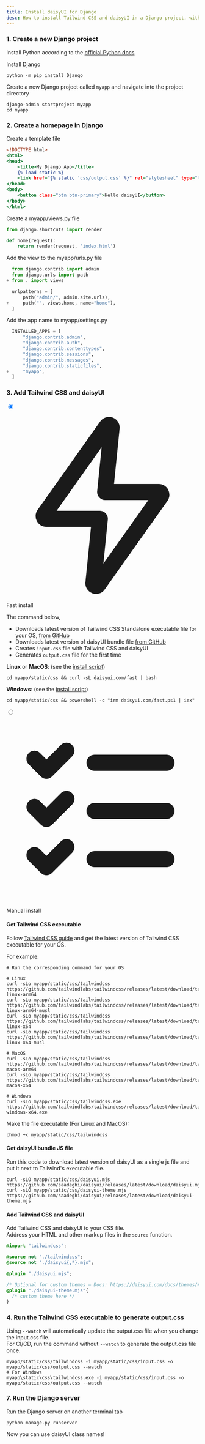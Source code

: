 ```yaml
---
title: Install daisyUI for Django
desc: How to install Tailwind CSS and daisyUI in a Django project, without Node.js
---
```


<script>
  import Translate from "$components/Translate.svelte"
</script>

### 1. Create a new Django project

Install Python according to the [official Python docs](https://www.python.org/)

Install Django

```sh:Terminal
python -m pip install Django
```

Create a new Django project called `myapp` and navigate into the project directory

```sh:Terminal
django-admin startproject myapp
cd myapp
```

### 2. Create a homepage in Django

Create a template file

```html:myapp/templates/index.html
<!DOCTYPE html>
<html>
<head>
    <title>My Django App</title>
    {% load static %}
    <link href="{% static 'css/output.css' %}" rel="stylesheet" type="text/css" />
</head>
<body>
    <button class="btn btn-primary">Hello daisyUI</button>
</body>
</html>
```

Create a myapp/views.py file

```py:myapp/views.py
from django.shortcuts import render

def home(request):
    return render(request, 'index.html')
```

Add the view to the myapp/urls.py file

```diff:myapp/urls.py
  from django.contrib import admin
  from django.urls import path
+ from . import views

  urlpatterns = [
      path("admin/", admin.site.urls),
+     path("", views.home, name="home"),
  ]
```

Add the app name to myapp/settings.py

```diff:myapp/settings.py
  INSTALLED_APPS = [
      "django.contrib.admin",
      "django.contrib.auth",
      "django.contrib.contenttypes",
      "django.contrib.sessions",
      "django.contrib.messages",
      "django.contrib.staticfiles",
+     "myapp",
  ]
```

### 3. Add Tailwind CSS and daisyUI

<div class="tabs tabs-lift lg:tabs-xl max-sm:tabs-sm">
  <label class="tab">
    <input type="radio" name="install_options" checked="checked" />
    <svg xmlns="http://www.w3.org/2000/svg" viewBox="0 0 18 18" class="size-5 me-2 inline-block">
      <path d="m8.597,16.41l5.872-8.265c.118-.166,0-.395-.204-.395h-5.016l.604-5.98c.037-.26-.299-.394-.451-.18L3.531,9.855c-.118.166,0,.395.204.395h5.016l-.604,5.98c-.037.26.299.394.451.18Z" fill="none" stroke="currentColor" stroke-linecap="round" stroke-linejoin="round" stroke-width="1.5"></path>
  </svg>
  Fast install
  </label>
  <div class="tab-content bg-base-100 border-base-300 px-6 py-3 ps-16">

The command below,
- Downloads latest version of Tailwind CSS Standalone executable file for your OS, [from GitHub](https://github.com/tailwindlabs/tailwindcss/releases/latest)
- Downloads latest version of daisyUI bundle file [from GitHub](https://github.com/saadeghi/daisyui/releases/latest)
- Creates `input.css` file with Tailwind CSS and daisyUI
- Generates `output.css` file for the first time

**Linux** or **MacOS**: (see the [install script](https://raw.githubusercontent.com/saadeghi/daisyui/refs/heads/master/packages/docs/static/fast))

```sh:Terminal
cd myapp/static/css && curl -sL daisyui.com/fast | bash
```

**Windows**: (see the [install script](https://raw.githubusercontent.com/saadeghi/daisyui/refs/heads/master/packages/docs/static/fast.ps1))

```sh:PowerShell
cd myapp/static/css && powershell -c "irm daisyui.com/fast.ps1 | iex"
```

  </div>

  <label class="tab">
    <input type="radio" name="install_options"  />
    <svg xmlns="http://www.w3.org/2000/svg" viewBox="0 0 24 24" class="size-5 me-2 inline-block">
      <g stroke-linejoin="round" stroke-linecap="round" stroke-width="2" fill="none" stroke="currentColor">
        <path d="M3.5 5.5l1.5 1.5l2.5 -2.5"></path>
        <path d="M3.5 11.5l1.5 1.5l2.5 -2.5"></path>
        <path d="M3.5 17.5l1.5 1.5l2.5 -2.5"></path>
        <path d="M11 6l9 0"></path>
        <path d="M11 12l9 0"></path>
        <path d="M11 18l9 0"></path>
      </g>
    </svg>
    Manual install
  </label>
  <div class="tab-content bg-base-100 border-base-300 px-6 py-3 ps-16">

#### Get Tailwind CSS executable

Follow [Tailwind CSS guide](https://tailwindcss.com/blog/standalone-cli) and get the latest version of Tailwind CSS executable for your OS.

For example:

```sh:Terminal
# Run the corresponding command for your OS

# Linux
curl -sLo myapp/static/css/tailwindcss https://github.com/tailwindlabs/tailwindcss/releases/latest/download/tailwindcss-linux-arm64
curl -sLo myapp/static/css/tailwindcss https://github.com/tailwindlabs/tailwindcss/releases/latest/download/tailwindcss-linux-arm64-musl
curl -sLo myapp/static/css/tailwindcss https://github.com/tailwindlabs/tailwindcss/releases/latest/download/tailwindcss-linux-x64
curl -sLo myapp/static/css/tailwindcss https://github.com/tailwindlabs/tailwindcss/releases/latest/download/tailwindcss-linux-x64-musl

# MacOS
curl -sLo myapp/static/css/tailwindcss https://github.com/tailwindlabs/tailwindcss/releases/latest/download/tailwindcss-macos-arm64
curl -sLo myapp/static/css/tailwindcss https://github.com/tailwindlabs/tailwindcss/releases/latest/download/tailwindcss-macos-x64

# Windows
curl -sLo myapp/static/css/tailwindcss.exe https://github.com/tailwindlabs/tailwindcss/releases/latest/download/tailwindcss-windows-x64.exe
```

Make the file executable (For Linux and MacOS):

```sh:Terminal
chmod +x myapp/static/css/tailwindcss
```

#### Get daisyUI bundle JS file

Run this code to download latest version of daisyUI as a single js file and put it next to Tailwind's executable file.

```sh:Terminal
curl -sLO myapp/static/css/daisyui.mjs https://github.com/saadeghi/daisyui/releases/latest/download/daisyui.mjs
curl -sLO myapp/static/css/daisyui-theme.mjs https://github.com/saadeghi/daisyui/releases/latest/download/daisyui-theme.mjs
```

#### Add Tailwind CSS and daisyUI

Add Tailwind CSS and daisyUI to your CSS file.  
Address your HTML and other markup files in the `source` function.

```postcss:myapp/static/css/input.css
@import "tailwindcss";

@source not "./tailwindcss";
@source not "./daisyui{,*}.mjs";

@plugin "./daisyui.mjs";

/* Optional for custom themes – Docs: https://daisyui.com/docs/themes/#how-to-add-a-new-custom-theme */
@plugin "./daisyui-theme.mjs"{
  /* custom theme here */
}
```

</div>
</div>

### 4. Run the Tailwind CSS executable to generate output.css

Using `--watch` will automatically update the output.css file when you change the input.css file.  
For CI/CD, run the command without `--watch` to generate the output.css file once.

```sh:Terminal
myapp/static/css/tailwindcss -i myapp/static/css/input.css -o myapp/static/css/output.css --watch
# For Windows
myapp\static\css\tailwindcss.exe -i myapp/static/css/input.css -o myapp/static/css/output.css --watch
```

### 7. Run the Django server

Run the Django server on another terminal tab

```sh:Terminal
python manage.py runserver
```

Now you can use daisyUI class names!

